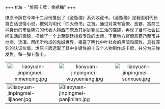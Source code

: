 +++
title = "燎原卡牌：金瓶梅"
+++

燎原卡牌在今年十二月份推出了《金瓶梅》系列收藏卡。《金瓶梅》是我国明代长篇白话世情小说，被列为明代「四大奇书」之首。通过对兼有官僚、恶霸、富商三种身份的市侩势力的代表人物西门庆及其家庭罪恶生活的描述，再现了当时社会民间生活的面貌，描绘了一个上至朝廷擅权专政的太师，下至地方官僚恶霸乃至市井地痞、流氓、帮闲所构成的鬼蜮世界，揭露了明代中叶社会的黑暗和腐败，具有深刻的认识价值。燎原卡牌选取了其中关键性的十五个人物制作成卡牌，共分为三弹发售，每一弹五张卡。

|![liaoyuan-jinpingmei-ximenqing.jpg](https://guanqr-com.oss-cn-hangzhou.aliyuncs.com/images/liaoyuan-jinpingmei-ximenqing.jpg "西门庆")|![liaoyuan-jinpingmei-wuyueniang.jpg](https://guanqr-com.oss-cn-hangzhou.aliyuncs.com/images/liaoyuan-jinpingmei-wuyueniang.jpg "吴月娘")|![liaoyuan-jinpingmei-sunxuee.jpg](https://guanqr-com.oss-cn-hangzhou.aliyuncs.com/images/liaoyuan-jinpingmei-sunxuee.jpg "孙雪娥")|
|--|--|--|
|![liaoyuan-jinpingmei-lijiaoer.jpg](https://guanqr-com.oss-cn-hangzhou.aliyuncs.com/images/liaoyuan-jinpingmei-lijiaoer.jpg "李娇儿")|![liaoyuan-jinpingmei-panjinlian.jpg](https://guanqr-com.oss-cn-hangzhou.aliyuncs.com/images/liaoyuan-jinpingmei-panjinlian.jpg "潘金莲")||

<style>
th {
    font-weight: normal;
}
</style>